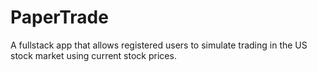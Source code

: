 # PaperTrade
A fullstack app that allows registered users to simulate trading in the US stock market using current stock prices.
